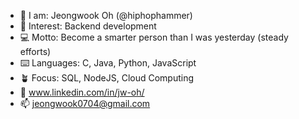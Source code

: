 - 👋 I am:      Jeongwook Oh (@hiphophammer)
- 👀 Interest:  Backend development
- 💻 Motto:     Become a smarter person than I was yesterday (steady efforts)
- ⌨️ Languages: C, Java, Python, JavaScript
- 🪴 Focus:     SQL, NodeJS, Cloud Computing
- 👥 www.linkedin.com/in/jw-oh/
- 📫 jeongwook0704@gmail.com

<!---
hiphophammer/hiphophammer is a ✨ special ✨ repository because its `README.md` (this file) appears on your GitHub profile.
You can click the Preview link to take a look at your changes.
--->
